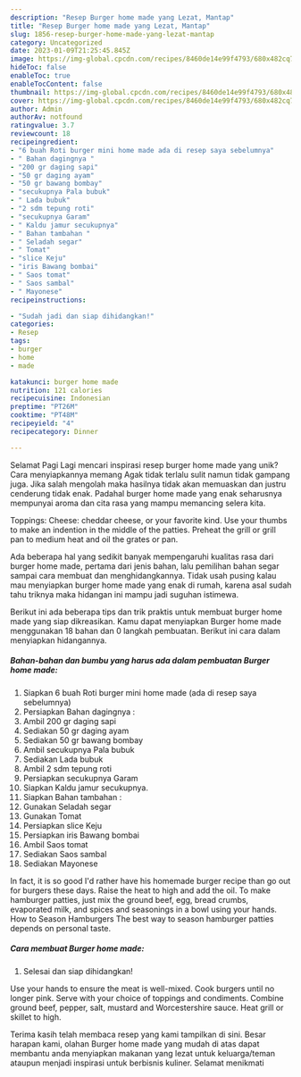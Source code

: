 ```yaml
---
description: "Resep Burger home made yang Lezat, Mantap"
title: "Resep Burger home made yang Lezat, Mantap"
slug: 1856-resep-burger-home-made-yang-lezat-mantap
category: Uncategorized
date: 2023-01-09T21:25:45.845Z
image: https://img-global.cpcdn.com/recipes/8460de14e99f4793/680x482cq70/burger-home-made-foto-resep-utama.jpg
hideToc: false
enableToc: true
enableTocContent: false
thumbnail: https://img-global.cpcdn.com/recipes/8460de14e99f4793/680x482cq70/burger-home-made-foto-resep-utama.jpg
cover: https://img-global.cpcdn.com/recipes/8460de14e99f4793/680x482cq70/burger-home-made-foto-resep-utama.jpg
author: Admin
authorAv: notfound
ratingvalue: 3.7
reviewcount: 18
recipeingredient:
- "6 buah Roti burger mini home made ada di resep saya sebelumnya"
- " Bahan dagingnya "
- "200 gr daging sapi"
- "50 gr daging ayam"
- "50 gr bawang bombay"
- "secukupnya Pala bubuk"
- " Lada bubuk"
- "2 sdm tepung roti"
- "secukupnya Garam"
- " Kaldu jamur secukupnya"
- " Bahan tambahan "
- " Seladah segar"
- " Tomat"
- "slice Keju"
- "iris Bawang bombai"
- " Saos tomat"
- " Saos sambal"
- " Mayonese"
recipeinstructions:

- "Sudah jadi dan siap dihidangkan!"
categories:
- Resep
tags:
- burger
- home
- made

katakunci: burger home made 
nutrition: 121 calories
recipecuisine: Indonesian
preptime: "PT26M"
cooktime: "PT48M"
recipeyield: "4"
recipecategory: Dinner

---
```



Selamat Pagi Lagi mencari inspirasi resep burger home made yang unik? Cara menyiapkannya memang Agak tidak terlalu sulit namun tidak gampang juga. Jika salah mengolah maka hasilnya tidak akan memuaskan dan justru cenderung tidak enak. Padahal burger home made yang enak seharusnya mempunyai aroma dan cita rasa yang mampu memancing selera kita.


Toppings: Cheese: cheddar cheese, or your favorite kind. Use your thumbs to make an indention in the middle of the patties. Preheat the grill or grill pan to medium heat and oil the grates or pan.

Ada beberapa hal yang sedikit banyak mempengaruhi kualitas rasa dari burger home made, pertama dari jenis bahan, lalu pemilihan bahan segar sampai cara membuat dan menghidangkannya. Tidak usah pusing kalau mau menyiapkan burger home made yang enak di rumah, karena asal sudah tahu triknya maka hidangan ini mampu jadi suguhan istimewa.


Berikut ini ada beberapa tips dan trik praktis untuk membuat burger home made yang siap dikreasikan. Kamu dapat menyiapkan Burger home made menggunakan 18 bahan dan 0 langkah pembuatan. Berikut ini cara dalam menyiapkan hidangannya.

<!--inarticleads1-->

##### Bahan-bahan dan bumbu yang harus ada dalam pembuatan Burger home made:

1. Siapkan 6 buah Roti burger mini home made (ada di resep saya sebelumnya)
1. Persiapkan  Bahan dagingnya :
1. Ambil 200 gr daging sapi
1. Sediakan 50 gr daging ayam
1. Sediakan 50 gr bawang bombay
1. Ambil secukupnya Pala bubuk
1. Sediakan  Lada bubuk
1. Ambil 2 sdm tepung roti
1. Persiapkan secukupnya Garam
1. Siapkan  Kaldu jamur secukupnya.
1. Siapkan  Bahan tambahan :
1. Gunakan  Seladah segar
1. Gunakan  Tomat
1. Persiapkan slice Keju
1. Persiapkan iris Bawang bombai
1. Ambil  Saos tomat
1. Sediakan  Saos sambal
1. Sediakan  Mayonese


In fact, it is so good I&#39;d rather have his homemade burger recipe than go out for burgers these days. Raise the heat to high and add the oil. To make hamburger patties, just mix the ground beef, egg, bread crumbs, evaporated milk, and spices and seasonings in a bowl using your hands. How to Season Hamburgers The best way to season hamburger patties depends on personal taste. 

<!--inarticleads2-->

##### Cara membuat Burger home made:


1. Selesai dan siap dihidangkan!

Use your hands to ensure the meat is well-mixed. Cook burgers until no longer pink. Serve with your choice of toppings and condiments. Combine ground beef, pepper, salt, mustard and Worcestershire sauce. Heat grill or skillet to high. 

Terima kasih telah membaca resep yang kami tampilkan di sini. Besar harapan kami, olahan Burger home made yang mudah di atas dapat membantu anda menyiapkan makanan yang lezat untuk keluarga/teman ataupun menjadi inspirasi untuk berbisnis kuliner. Selamat menikmati
